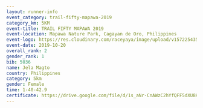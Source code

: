 ```yaml
---
layout: runner-info 
event_category: trail-fifty-mapawa-2019 
category_km: 5KM 
event-title: TRAIL FIFTY MAPAWA 2019  
event-location: Mapawa Nature Park, Cagayan de Oro, Philippines 
event-logo: https://res.cloudinary.com/raceyaya/image/upload/v1572254355/logo/trail-fifty-mapawa_fizjmb.jpg 
event-date: 2019-10-20 
overall_rank: 2
gender_rank: 1
bib: 5036
name: Jela Magto
country: Philippines
category: 5km
gender: Female
time: 1-40-42.9
certificate: https://drive.google.com/file/d/1s_aNr-CnAWzC2hYfQFF5dXU8K8l4JJ2g/view?usp=sharing
---
```

